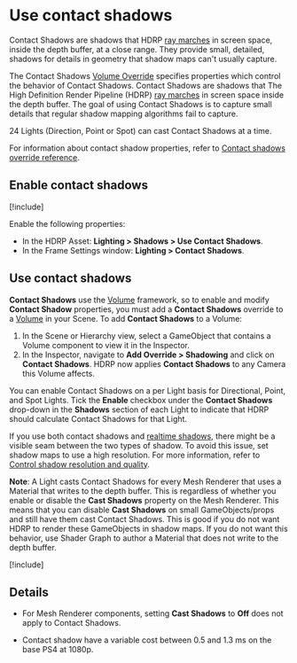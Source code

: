 # Use contact shadows
Contact Shadows are shadows that HDRP [ray marches](Glossary.md#RayMarching) in screen space, inside the depth buffer, at a close range. They provide small, detailed, shadows for details in geometry that shadow maps can't usually capture.

The Contact Shadows [Volume Override](volume-component.md) specifies properties which control the behavior of Contact Shadows. Contact Shadows are shadows that The High Definition Render Pipeline (HDRP) [ray marches](Glossary.md#RayMarching) in screen space inside the depth buffer. The goal of using Contact Shadows is to capture small details that regular shadow mapping algorithms fail to capture.

24 Lights (Direction, Point or Spot) can cast Contact Shadows at a time.

For information about contact shadow properties, refer to [Contact shadows override reference](reference-contact-shadows-override.md).

<a name="enable-contact-shadows"><a>

## Enable contact shadows

[!include[](snippets/Volume-Override-Enable-Override.md)]

Enable the following properties:

- In the HDRP Asset: **Lighting > Shadows > Use Contact Shadows**.
- In the Frame Settings window: **Lighting > Contact Shadows**.


<a name="use-contact-shadows"></a>

## Use contact shadows

**Contact Shadows** use the [Volume](understand-volumes.md) framework, so to enable and modify **Contact Shadow** properties, you must add a **Contact Shadows** override to a [Volume](understand-volumes.md) in your Scene. To add **Contact Shadows** to a Volume:

1. In the Scene or Hierarchy view, select a GameObject that contains a Volume component to view it in the Inspector.
2. In the Inspector, navigate to **Add Override > Shadowing** and click on **Contact Shadows**. HDRP now applies **Contact Shadows** to any Camera this Volume affects.

You can enable Contact Shadows on a per Light basis for Directional, Point, and Spot Lights. Tick the **Enable** checkbox under the **Contact Shadows** drop-down in the **Shadows** section of each Light to indicate that HDRP should calculate Contact Shadows for that Light.

If you use both contact shadows and [realtime shadows](realtime-shadows.md), there might be a visible seam between the two types of shadow. To avoid this issue, set shadow maps to use a high resolution. For more information, refer to [Control shadow resolution and quality](Shadows-in-HDRP.md).

**Note**: A Light casts Contact Shadows for every Mesh Renderer that uses a Material that writes to the depth buffer. This is regardless of whether you enable or disable the **Cast Shadows** property on the Mesh Renderer. This means that you can disable **Cast Shadows** on small GameObjects/props and still have them cast Contact Shadows. This is good if you do not want HDRP to render these GameObjects in shadow maps. If you do not want this behavior, use Shader Graph to author a Material that does not write to the depth buffer.

[!include[](snippets/volume-override-api.md)]


## Details

* For Mesh Renderer components, setting __Cast Shadows__ to __Off__ does not apply to Contact Shadows.

* Contact shadow have a variable cost between 0.5 and 1.3 ms on the base PS4 at 1080p.

